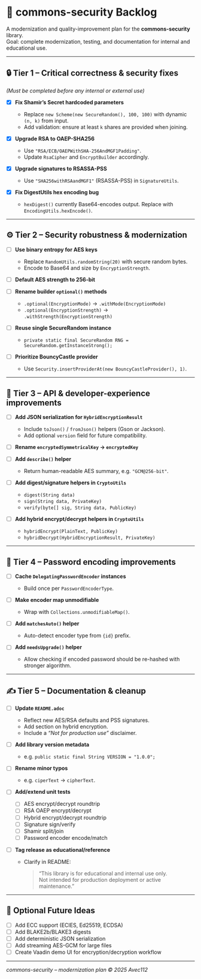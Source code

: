 # 🧩 commons-security Backlog

A modernization and quality-improvement plan for the **commons-security** library.  
Goal: complete modernization, testing, and documentation for internal and educational use.

---

## 🔒 Tier 1 – Critical correctness & security fixes
*(Must be completed before any internal or external use)*

- [x] **Fix Shamir’s Secret hardcoded parameters**
  - Replace `new Scheme(new SecureRandom(), 100, 100)` with dynamic `(n, k)` from input.
  - Add validation: ensure at least `k` shares are provided when joining.

- [x] **Upgrade RSA to OAEP-SHA256**
  - Use `"RSA/ECB/OAEPWithSHA-256AndMGF1Padding"`.
  - Update `RsaCipher` and `EncryptBuilder` accordingly.

- [x] **Upgrade signatures to RSASSA-PSS**
  - Use `"SHA256withRSAandMGF1"` (RSASSA-PSS) in `SignatureUtils`.

- [x] **Fix DigestUtils hex encoding bug**
  - `hexDigest()` currently Base64-encodes output. Replace with `EncodingUtils.hexEncode()`.

---

## ⚙️ Tier 2 – Security robustness & modernization

- [ ] **Use binary entropy for AES keys**
  - Replace `RandomUtils.randomString(20)` with secure random bytes.
  - Encode to Base64 and size by `EncryptionStrength`.

- [ ] **Default AES strength to 256-bit**

- [ ] **Rename builder `optional()` methods**
  - `.optional(EncryptionMode)` → `.withMode(EncryptionMode)`
  - `.optional(EncryptionStrength)` → `.withStrength(EncryptionStrength)`

- [ ] **Reuse single SecureRandom instance**
  - `private static final SecureRandom RNG = SecureRandom.getInstanceStrong();`

- [ ] **Prioritize BouncyCastle provider**
  - Use `Security.insertProviderAt(new BouncyCastleProvider(), 1)`.

---

## 🧱 Tier 3 – API & developer-experience improvements

- [ ] **Add JSON serialization for `HybridEncryptionResult`**
  - Include `toJson()` / `fromJson()` helpers (Gson or Jackson).
  - Add optional `version` field for future compatibility.

- [ ] **Rename `encryptedSymmetricalKey` → `encryptedKey`**

- [ ] **Add `describe()` helper**
  - Return human-readable AES summary, e.g. `"GCM@256-bit"`.

- [ ] **Add digest/signature helpers in `CryptoUtils`**
  - `digest(String data)`
  - `sign(String data, PrivateKey)`
  - `verify(byte[] sig, String data, PublicKey)`

- [ ] **Add hybrid encrypt/decrypt helpers in `CryptoUtils`**
  - `hybridEncrypt(PlainText, PublicKey)`
  - `hybridDecrypt(HybridEncryptionResult, PrivateKey)`

---

## 🧩 Tier 4 – Password encoding improvements

- [ ] **Cache `DelegatingPasswordEncoder` instances**
  - Build once per `PasswordEncoderType`.

- [ ] **Make encoder map unmodifiable**
  - Wrap with `Collections.unmodifiableMap()`.

- [ ] **Add `matchesAuto()` helper**
  - Auto-detect encoder type from `{id}` prefix.

- [ ] **Add `needsUpgrade()` helper**
  - Allow checking if encoded password should be re-hashed with stronger algorithm.

---

## ✍️ Tier 5 – Documentation & cleanup

- [ ] **Update `README.adoc`**
  - Reflect new AES/RSA defaults and PSS signatures.
  - Add section on hybrid encryption.
  - Include a *“Not for production use”* disclaimer.

- [ ] **Add library version metadata**
  - e.g. `public static final String VERSION = "1.0.0";`

- [ ] **Rename minor typos**
  - e.g. `ciperText` → `cipherText`.

- [ ] **Add/extend unit tests**
  - [ ] AES encrypt/decrypt roundtrip
  - [ ] RSA OAEP encrypt/decrypt
  - [ ] Hybrid encrypt/decrypt roundtrip
  - [ ] Signature sign/verify
  - [ ] Shamir split/join
  - [ ] Password encoder encode/match

- [ ] **Tag release as educational/reference**
  - Clarify in README:  
    > “This library is for educational and internal use only.  
    > Not intended for production deployment or active maintenance.”

---

## 🧭 Optional Future Ideas

- [ ] Add ECC support (ECIES, Ed25519, ECDSA)
- [ ] Add BLAKE2b/BLAKE3 digests
- [ ] Add deterministic JSON serialization
- [ ] Add streaming AES-GCM for large files
- [ ] Create Vaadin demo UI for encryption/decryption workflow

---

*commons-security – modernization plan © 2025 Avec112*
